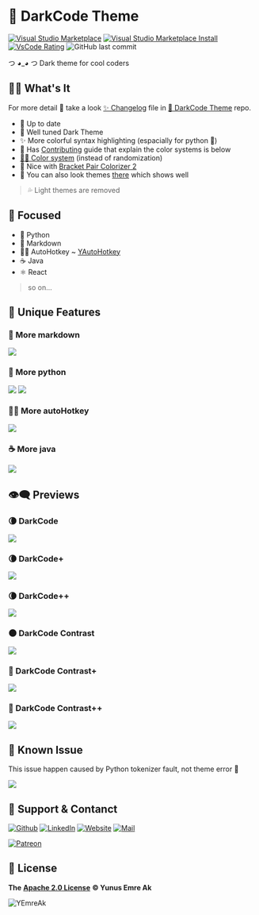 # 🖤 DarkCode Theme <!-- omit in toc -->

[![Visual Studio Marketplace](https://vsmarketplacebadge.apphb.com/version/yedhrab.darkcode-theme-adopted-python-and-markdown.svg)](https://marketplace.visualstudio.com/items?itemName=yedhrab.darkcode-theme-adopted-python-and-markdown)
[![Visual Studio Marketplace Install](https://vsmarketplacebadge.apphb.com/installs/yedhrab.darkcode-theme-adopted-python-and-markdown.svg)](https://marketplace.visualstudio.com/items?itemName=yedhrab.darkcode-theme-adopted-python-and-markdown)
[![VsCode Rating](https://vsmarketplacebadge.apphb.com/rating-star/yedhrab.darkcode-theme-adopted-python-and-markdown.svg)](https://marketplace.visualstudio.com/items?itemName=yedhrab.darkcode-theme-adopted-python-and-markdown)
![GitHub last commit](https://img.shields.io/github/last-commit/yedhrab/darkcode-theme)

つ ◕_◕ つ Dark theme for cool coders

## 🙋‍♂️ What's It <!-- omit in toc -->

For more detail 👀 take a look [✨ Changelog](https://github.com/yedhrab/DarkCode-Theme/blob/master/CHANGELOG.md) file in [🖤 DarkCode Theme](https://github.com/yedhrab/DarkCode-Theme) repo.

- 🚀 Up to date
- 🖤 Well tuned Dark Theme
- ✨ More colorful syntax highlighting (espacially for python 🐍)
- 💖 Has [Contributing](CONTRIBUTING.md) guide that explain the color systems is below
- [👨‍💻 Color system](CONTRIBUTING.md##%f0%9f%91%a8%e2%80%8d%f0%9f%92%bb-color-system) (instead of randomization)
- 🤝 Nice with [Bracket Pair Colorizer 2](https://marketplace.visualstudio.com/items?itemName=CoenraadS.bracket-pair-colorizer-2)
- 👀 You can also look themes [there](https://vscodethemes.com/e/yedhrab.darkcode-theme-adopted-python-and-markdown) which shows well

> 💦 Light themes are removed

## 🎯 Focused <!-- omit in toc -->

- 🐍 Python
- 📑 Markdown
- 👨‍💻 AutoHotkey ~ [YAutoHotkey](https://marketplace.visualstudio.com/items?itemName=yedhrab.yautohotkey)
- ☕ Java
- ⚛️ React

> so on...

## 💎 Unique Features

### 📑 More markdown

![](.github/assets/more_markdown.png)

### 🐍 More python

![](.github/assets/item_access_fstring.png)
![](.github/assets/4_1_6_vs_4_1_7.png)

### 👨‍💻 More autoHotkey

![](.github/assets/ahk_theme.png)

### ☕ More java

![](.github/assets/hello_java.png)

## 👁‍🗨 Previews

### 🌘 DarkCode

![](.github/assets/darkcode.png)

### 🌘 DarkCode+

![](.github/assets/darkcode-plus.png)

### 🌘 DarkCode++

![](.github/assets/darkcode-plus-plus.png)

### 🌑 DarkCode Contrast

![](.github/assets/darkcod-contrast.png)

### 🌚 DarkCode Contrast+

![](.github/assets/darkcode-contrast-plus.png)

### 🌚 DarkCode Contrast++

![](.github/assets/darkcode-contrast-plus-plus.png)

## 🐛 Known Issue

This issue happen caused by Python tokenizer fault, not theme error 🙂

![](.github/assets/item_access.png)


## 💖 Support & Contanct

​[​![Github](.github/assets/github_32px.png)​](https://github.com/yedhrab) [​![LinkedIn](.github/assets/linkedin_32px.png)​](https://www.linkedin.com/in/yemreak/) [​![Website](.github/assets/geography_32px.png)​](https://yemreak.com/) [​![Mail](.github/assets/gmail_32px.png)​](mailto:yemreak.com@gmail.com?subject=DarkCode%20Theme%20%7C%20GitHub)​

​[​![Patreon](.github/assets/become_a_patron_32px.png)](https://www.patreon.com/yemreak/)

## 🔏 License

**The** [**Apache 2.0 License**](https://choosealicense.com/licenses/apache-2.0/) **©️ Yunus Emre Ak**

![YEmreAk](.github/assets/ysigniture-trans.png)
